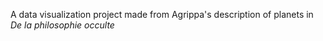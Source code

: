 A data visualization project made from Agrippa's description of planets in _De la philosophie occulte_
